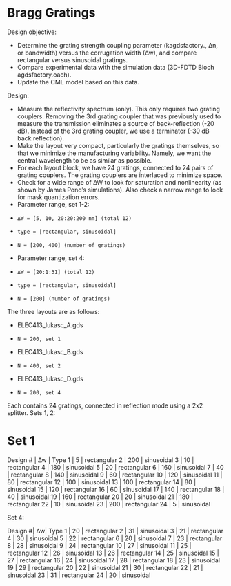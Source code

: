 # Bragg Gratings

Design objective:

- Determine the grating strength coupling parameter (kagdsfactory., ∆n, or bandwidth) versus the corrugation width (∆w), and compare rectangular versus sinusoidal gratings.
- Compare experimental data with the simulation data (3D-FDTD Bloch agdsfactory.oach).
- Update the CML model based on this data.

Design:

- Measure the reflectivity spectrum (only).  This only requires two grating couplers.  Removing the 3rd grating coupler that was previously used to measure the transmission eliminates a source of back-reflection (-20 dB).  Instead of the 3rd grating coupler, we use a terminator (-30 dB back reflection).
- Make the layout very compact, particularly the gratings themselves, so that we minimize the manufacturing variability. Namely, we want the central wavelength to be as similar as possible.
- For each layout block, we have 24 gratings, connected to 24 pairs of grating couplers.  The grating couplers are interlaced to minimize space.
- Check for a wide range of ∆W to look for saturation and nonlinearity (as shown by James Pond’s simulations).  Also check a narrow range to look for mask quantization errors.
- Parameter range, set 1-2:
-     ∆W = [5, 10, 20:20:200 nm] (total 12)
-     type = [rectangular, sinusoidal]
-     N = [200, 400] (number of gratings)
- Parameter range, set 4:
-     ∆W = [20:1:31] (total 12)
-     type = [rectangular, sinusoidal]
-     N = [200] (number of gratings)

The three layouts are as follows:

- ELEC413_lukasc_A.gds
-     N = 200, set 1
- ELEC413_lukasc_B.gds
-     N = 400, set 2
- ELEC413_lukasc_D.gds
-     N = 200, set 4

Each contains 24 gratings, connected in reflection mode using a 2x2 splitter.
Sets 1, 2:

# Set 1

Design # | ∆w | Type
1 | 5 | rectangular
2 | 200 | sinusoidal
3 | 10 | rectangular
4 | 180 | sinusoidal
5 | 20 | rectangular
6 | 160 | sinusoidal
7 | 40 | rectangular
8 | 140 | sinusoidal
9 | 60 | rectangular
10 | 120 | sinusoidal
11 | 80 | rectangular
12 | 100 | sinusoidal
13 | 100 | rectangular
14 | 80 | sinusoidal
15 | 120 | rectangular
16 | 60 | sinusoidal
17 | 140 | rectangular
18 | 40 | sinusoidal
19 | 160 | rectangular
20 | 20 | sinusoidal
21 | 180 | rectangular
22 | 10 | sinusoidal
23 | 200 | rectangular
24 | 5 | sinusoidal

Set 4:

Design #| ∆w| Type
1 | 20 | rectangular
2 | 31 | sinusoidal
3 | 21 | rectangular
4 | 30 | sinusoidal
5 | 22 | rectangular
6 | 20 | sinusoidal
7 | 23 | rectangular
8 | 28 | sinusoidal
9 | 24 | rectangular
10 | 27 | sinusoidal
11 | 25 | rectangular
12 | 26 | sinusoidal
13 | 26 | rectangular
14 | 25 | sinusoidal
15 | 27 | rectangular
16 | 24 | sinusoidal
17 | 28 | rectangular
18 | 23 | sinusoidal
19 | 29 | rectangular
20 | 22 | sinusoidal
21 | 30 | rectangular
22 | 21 | sinusoidal
23 | 31 | rectangular
24 | 20 | sinusoidal
